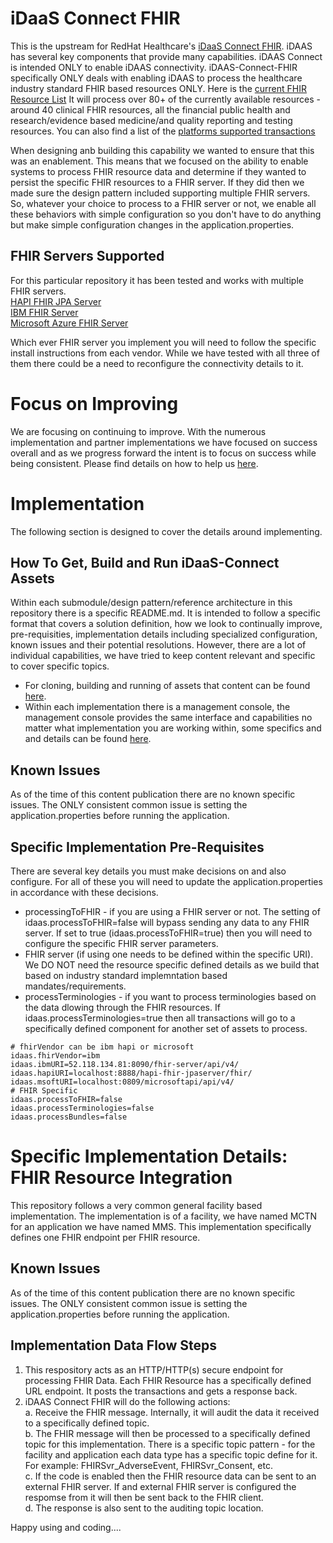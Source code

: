 # iDaaS Connect FHIR
This is the upstream for RedHat Healthcare's <a href="https://github.com/RedHat-Healthcare/iDaaS-Connect/tree/master/iDaaS-Connect-FHIR" target="_blank">iDaaS Connect FHIR</a>. iDAAS has several key components that provide many capabilities. iDAAS Connect is intended ONLY
to enable iDAAS connectivity. iDAAS-Connect-FHIR specifically ONLY deals with enabling 
iDAAS to process the healthcare industry standard FHIR based resources ONLY. Here is the 
<a href="https://www.hl7.org/fhir/resourcelist.html" target="_blank">current FHIR Resource List</a> 
It will process over 80+ of the currently available resources - around 40 clinical FHIR 
resources, all the financial public health and research/evidence based medicine/and quality
reporting and testing resources. You can also find a list of the 
<a href="http://connectedhealth-idaas.io/home/SupportedTransactions" target="_blank">platforms supported transactions</a> 

When designing anb building this capability we wanted to ensure that this was an enablement. This means that we focused 
on the ability to enable systems to process FHIR resource data and determine if they wanted to persist the specific FHIR 
resources to a FHIR server. If they did then we made sure the design pattern included supporting multiple FHIR servers. 
So, whatever your choice to process to a FHIR server or not, we enable all these behaviors with simple configuration so
you don't have to do anything but make simple configuration changes in the application.properties.

## FHIR Servers Supported
For this particular repository it has been tested and works with multiple FHIR servers. <br/>
<a href="https://github.com/hapifhir/hapi-fhir-jpaserver-starter" target="_blank">HAPI FHIR JPA Server</a><br/>
<a href="https://github.com/IBM/FHIR" target="_blank">IBM FHIR Server</a><br/>
<a href="https://github.com/microsoft/fhir-server" target="_blank">Microsoft Azure FHIR Server</a><br/>

Which ever FHIR server you implement you will need to follow the specific install instructions from each vendor.
While we have tested with all three of them there could be a need to reconfigure the connectivity details to it.

# Focus on Improving
We are focusing on continuing to improve. With the numerous implementation and partner implementations we
have focused on success overall and as we progress forward the intent is to focus on success while being consistent.
Please find details on how to help us [here](https://github.com/Project-Herophilus/Project-Herophilus-Assets/blob/main/OngoingEnhancements.md).

# Implementation
The following section is designed to cover the details around implementing.

## How To Get, Build and Run iDaaS-Connect Assets
Within each submodule/design pattern/reference architecture in this repository there is a specific README.md. It is
intended to follow a specific format that covers a solution definition, how we look to continually improve, pre-requisities,
implementation details including specialized configuration, known issues and their potential resolutions.
However, there are a lot of individual capabilities, we have tried to keep content relevant and specific to
cover specific topics.
- For cloning, building and running of assets that content can be found
  [here](https://github.com/Project-Herophilus/Project-Herophilus-Assets/blob/main/CloningBuildingRunningSolution.md).
- Within each implementation there is a management console, the management console provides the same
  interface and capabilities no matter what implementation you are working within, some specifics and
  and details can be found [here](https://github.com/Project-Herophilus/Project-Herophilus-Assets/blob/main/AdministeringPlatform.md).

## Known Issues
As of the time of this content publication there are no known specific issues. The ONLY consistent
common issue is setting the application.properties before running the application.

## Specific Implementation Pre-Requisites
There are several key details you must make decisions on and also configure. For all of these you will 
need to update the application.properties in accordance with these decisions.

- processingToFHIR - if you are using a FHIR server or not. The setting of idaas.processToFHIR=false 
will bypass sending any data to any FHIR server. If set to true (idaas.processToFHIR=true) then
you will need to configure the specific FHIR server parameters.
- FHIR server (if using one needs to be defined within the specific URI). We DO NOT need the 
resource specific defined details as we build that based on industry standard implemntation based 
mandates/requirements.
- processTerminologies - if you want to process terminologies based on the data dlowing through the 
FHIR resources. If idaas.processTerminologies=true then all transactions will go to a specifically
defined component for another set of assets to process.
```
# fhirVendor can be ibm hapi or microsoft
idaas.fhirVendor=ibm
idaas.ibmURI=52.118.134.81:8090/fhir-server/api/v4/
idaas.hapiURI=localhost:8888/hapi-fhir-jpaserver/fhir/
idaas.msoftURI=localhost:0809/microsoftapi/api/v4/
# FHIR Specific
idaas.processToFHIR=false
idaas.processTerminologies=false
idaas.processBundles=false
```

# Specific Implementation Details: FHIR Resource Integration
This repository follows a very common general facility based implementation. The implementation
is of a facility, we have named MCTN for an application we have named MMS. This implementation 
specifically defines one FHIR endpoint per FHIR resource.

## Known Issues
As of the time of this content publication there are no known specific issues. The ONLY consistent
common issue is setting the application.properties before running the application.

## Implementation Data Flow Steps
 
1. This respository acts as an HTTP/HTTP(s) secure endpoint for processing FHIR Data. Each FHIR Resource has a 
specifically defined URL endpoint. It posts the transactions and gets a response back.
2. iDAAS Connect FHIR will do the following actions:<br/>
    a. Receive the FHIR message. Internally, it will audit the data it received to 
    a specifically defined topic.<br/>
    b. The FHIR message will then be processed to a specifically defined topic for this implementation. There is a 
    specific topic pattern -  for the facility and application each data type has a specific topic define for it.
    For example: FHIRSvr_AdverseEvent, FHIRSvr_Consent, etc. <br/>
    c. If the code is enabled then the FHIR resource data can be sent to an external FHIR server. If and external 
    FHIR server is configured the respomse from it will then be sent back to the FHIR client.<br/>
    d. The response is also sent to the auditing topic location.<br/>
    

Happy using and coding....

